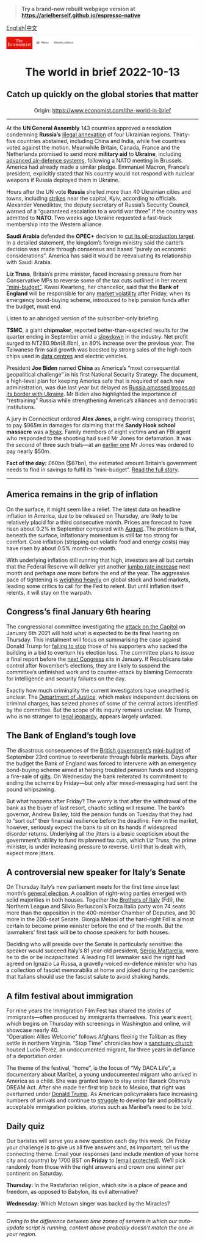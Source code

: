 > **Try a brand-new rebuilt webpage version at https://arielherself.github.io/espresso-native**

[English](https://github.com/arielherself/espresso/blob/main/README.md)|[中文](https://github-com.translate.goog/arielherself/espresso/blob/main/README.md?_x_tr_sl=en&_x_tr_tl=zh-CN&_x_tr_hl=zh-CN&_x_tr_pto=wapp)



![The Economist](menubar.png)

# <p align="center">The world in brief 2022-10-13</p>

## <p align="center">Catch up quickly on the global stories that matter</p>

<p align="center">Origin: <a href="https://www.economist.com/the-world-in-brief">https://www.economist.com/the-world-in-brief</a><hr>

At the <strong>UN General Assembly</strong> 143 countries approved a resolution condemning <strong>Russia’s</strong> [illegal annexation](https://www.economist.com/the-economist-explains/2022/09/30/what-is-annexation) of four Ukrainian regions. Thirty-five countries abstained, including China and India, while five countries voted against the motion. Meanwhile Britain, Canada, France and the Netherlands promised to send more <strong>military aid</strong> to <strong>Ukraine</strong>, including [advanced air-defence systems](https://www.economist.com/europe/2022/10/11/how-the-west-is-helping-ukraine-beat-russias-missiles), following a NATO meeting in Brussels. America had already made a similar pledge. Emmanuel Macron, France’s president, explicitly stated that his country would not respond with nuclear weapons if Russia deployed them in Ukraine.

Hours after the UN vote <strong>Russia</strong> shelled more than 40 Ukrainian cities and towns, including [strikes](https://www.economist.com/europe/2022/10/10/russia-launches-a-wave-of-missiles-across-ukraine) near the capital, Kyiv, according to officials. Alexander Venediktov, the deputy secretary of Russia’s Security Council, warned of a “guaranteed escalation to a world war three” if the country was admitted to <strong>NATO. </strong>Two weeks ago Ukraine requested a fast-track membership into the Western alliance.

<strong>Saudi Arabia </strong>defended the <strong>OPEC+</strong> decision to [cut its oil-production target](https://www.economist.com/finance-and-economics/2022/10/05/opec-defies-joe-biden-with-a-big-output-cut). In a detailed statement, the kingdom’s foreign ministry said the cartel’s decision was made through consensus and based “purely on economic considerations”. America has said it would be reevaluating its relationship with Saudi Arabia.

<strong>Liz Truss</strong>, Britain’s prime minister, faced increasing pressure from her Conservative MPs to reverse some of the tax cuts outlined in her recent [“mini-budget”](https://www.economist.com/britain/2022/09/23/britains-chancellor-offers-up-a-reckless-budget-fiscally-and-politically). Kwasi Kwarteng, her chancellor, said that the <strong>Bank of England</strong> will be responsible for any [market volatility](https://www.economist.com/britain/2022/10/12/britains-government-is-yet-to-deal-with-a-mess-of-its-own-making) after Friday, when its emergency bond-buying scheme, introduced to help pension funds after the budget, must end.

Listen to an abridged version of the subscriber-only briefing.

<strong>TSMC</strong>, a giant <strong>chipmaker</strong>, reported better-than-expected results for the quarter ending in September amid a [slowdown](https://www.economist.com/business/2022/09/29/why-some-chipmakers-are-hurting-much-more-than-others) in the industry. Net profit surged to NT$280.9bn ($8.8bn), an 80% increase over the previous year. The Taiwanese firm said growth was boosted by strong sales of the high-tech chips used in [data centres](https://www.economist.com/business/2022/10/06/the-cloud-is-the-fiercest-front-in-the-chip-wars) and electric vehicles.

President <strong>Joe Biden</strong> named <strong>China</strong> as America’s “most consequential geopolitical challenge” in his first National Security Strategy. The document, a high-level plan for keeping America safe that is required of each new administration, was due last year but delayed as [Russia amassed troops on its border with Ukraine](https://www.economist.com/europe/2022/10/11/how-the-west-is-helping-ukraine-beat-russias-missiles). Mr Biden also highlighted the importance of “restraining” Russia while strengthening America’s alliances and democratic institutions.

A jury in Connecticut ordered <strong>Alex Jones</strong>, a right-wing conspiracy theorist, to pay $965m in damages for claiming that the <strong>Sandy Hook school massacre</strong> was a [hoax](https://www.economist.com/culture/2022/03/19/sandy-hook-was-a-turning-point-in-americas-battle-over-truth). Family members of eight victims and an FBI agent who responded to the shooting had sued Mr Jones for defamation. It was the second of three such trials—at an [earlier one](https://www.economist.com/united-states/2022/08/05/the-alex-jones-defamation-case-was-less-about-the-money-than-the-truth) Mr Jones was ordered to pay nearly $50m.

<strong>Fact of the day:</strong> £60bn ($67bn), the estimated amount Britain’s government needs to find in savings to fulfil its “mini-budget”. [Read the full story](https://www.economist.com/leaders/2022/10/11/liz-truss-has-made-britain-a-riskier-bet-for-bond-investors).

----------

## America remains in the grip of inflation

On the surface, it might seem like a relief. The latest data on headline inflation in America, due to be released on Thursday, are likely to be relatively placid for a third consecutive month. Prices are forecast to have risen about 0.2% in September compared with [August](https://www.economist.com/finance-and-economics/2022/09/13/america-still-has-an-inflation-problem). The problem is that, beneath the surface, inflationary momentum is still far too strong for comfort. Core inflation (stripping out volatile food and energy costs) may have risen by about 0.5% month-on-month.

With underlying inflation still running that high, investors are all but certain that the Federal Reserve will deliver yet another [jumbo rate increase](https://www.economist.com/finance-and-economics/2022/09/21/as-america-raises-rates-the-rest-of-the-world-bears-the-pain) next month and perhaps one more before the end of the year. The aggressive pace of tightening is [weighing heavily](https://www.economist.com/leaders/2022/09/29/markets-are-reeling-from-higher-rates-the-world-economy-is-next) on global stock and bond markets, leading some critics to call for the Fed to relent. But until inflation itself relents, it will stay on the warpath.

## Congress’s final January 6th hearing

The congressional committee investigating the [attack on the Capitol](https://www.economist.com/united-states/2021/01/06/trumps-supporters-storm-the-capitol-to-block-the-transfer-of-power) on January 6th 2021 will hold what is expected to be its final hearing on Thursday. This instalment will focus on summarising the case against Donald Trump for [failing to stop](https://www.economist.com/united-states/2022/06/29/donald-trumps-shameful-role-in-the-storming-of-the-capitol) those of his supporters who sacked the building in a bid to overturn his election loss. The committee plans to issue a final report before the [next Congress](https://www.economist.com/interactive/us-midterms-2022/forecast/senate) sits in January. If Republicans take control after November’s elections, they are likely to suspend the committee’s unfinished work and to counter-attack by blaming Democrats for intelligence and security failures on the day. 

Exactly how much criminality the current investigators have unearthed is unclear. The [Department of Justice](https://www.economist.com/united-states/2022/07/27/the-justice-department-is-moving-against-donald-trump), which makes independent decisions on criminal charges, has seized phones of some of the central actors identified by the committee. But the scope of its inquiry remains unclear. Mr Trump, who is no stranger to [legal jeopardy](https://www.economist.com/the-economist-explains/2022/10/05/how-much-legal-jeopardy-is-donald-trump-in), appears largely unfazed.

## The Bank of England’s tough love

The disastrous consequences of the [British government’s](https://www.economist.com/leaders/2022/10/11/liz-truss-has-made-britain-a-riskier-bet-for-bond-investors) [mini-budget](https://www.economist.com/britain/2022/09/23/britains-chancellor-offers-up-a-reckless-budget-fiscally-and-politically) of September 23rd continue to reverberate through febrile markets. Days after the budget the Bank of England was forced to intervene with an emergency bond-buying scheme aimed at helping troubled pension funds and stopping a fire-sale of [gilts](https://www.economist.com/britain/2022/10/12/britains-government-is-yet-to-deal-with-a-mess-of-its-own-making). On Wednesday the bank reiterated its commitment to ending the scheme by Friday—but only after mixed-messaging had sent the pound whipsawing.

But what happens after Friday? The worry is that after the withdrawal of the bank as the buyer of last resort, chaotic selling will resume. The bank’s governor, Andrew Bailey, told the pension funds on Tuesday that they had to “sort out” their financial resilience before the deadline. Few in the market, however, seriously expect the bank to sit on its hands if widespread disorder returns. Underlying all the jitters is a basic scepticism about the government’s ability to fund its planned tax cuts, which Liz Truss, the prime minister, is under increasing pressure to reverse. Until that is dealt with, expect more jitters.

## A controversial new speaker for Italy’s Senate

On Thursday Italy’s new parliament meets for the first time since last month’s [general election](https://www.economist.com/europe/2022/09/25/italy-chooses-a-party-with-a-neo-fascist-legacy). A coalition of right-wing parties emerged with solid majorities in both houses. Together the [Brothers of Italy](https://www.economist.com/europe/2022/09/22/giorgia-meloni-and-her-brothers-of-italy-look-set-to-win-the-next-election) (FdI), the Northern League and Silvio Berlusconi’s Forza Italia party won 74 seats more than the opposition in the 400-member Chamber of Deputies, and 30 more in the 200-seat Senate. Giorgia Meloni of the hard-right FdI is almost certain to become prime minister before the end of the month. But the lawmakers’ first task will be to choose speakers for both houses.  
  
 Deciding who will preside over the Senate is particularly sensitive: the speaker would succeed Italy’s 81 year-old president, [Sergio Mattarella](https://www.economist.com/europe/2022/01/30/the-re-election-of-sergio-mattarella-as-president-saves-italys-governing-coalition), were he to die or be incapacitated. A leading FdI lawmaker said the right had agreed on Ignazio La Russa, a gravelly-voiced ex-defence minister who has a collection of fascist memorabilia at home and joked during the pandemic that Italians should use the fascist salute to avoid shaking hands.

## A film festival about immigration

For nine years the Immigration Film Fest has shared the stories of immigrants—often produced by immigrants themselves. This year’s event, which begins on Thursday with screenings in Washington and online, will showcase nearly 40.  
 “Operation: Allies Welcome” follows Afghans fleeing the Taliban as they settle in northern Virginia. “Stop Time” chronicles how a [sanctuary church](https://www.economist.com/erasmus/2018/10/17/when-houses-of-prayer-become-places-of-shelter) housed Lucio Perez, an undocumented migrant, for three years in defiance of a deportation order. 

The theme of the festival, “home”, is the focus of “My DACA Life”, a documentary about Maribel, a young undocumented migrant who arrived in America as a child. She was granted leave to stay under Barack Obama’s DREAM Act. After she made her first trip back to Mexico, that right was overturned under [Donald Trump](https://www.economist.com/united-states/2017/09/09/donald-trump-ditches-daca). As American policymakers face increasing numbers of arrivals and continue to [struggle](https://www.economist.com/united-states/2022/10/04/the-biden-administration-is-quietly-completing-bits-of-donald-trumps-wall) to develop fair and politically acceptable immigration policies, stories such as Maribel’s need to be told.

## Daily quiz

Our baristas will serve you a new question each day this week. On Friday your challenge is to give us all five answers and, as important, tell us the connecting theme. Email your responses (and include mention of your home city and country) by 1700 BST on <strong>Friday</strong> to [<span class="__cf_email__" data-cfemail="84d5f1edfec1f7f4f6e1f7f7ebc4e1e7ebeaebe9edf7f0aae7ebe9">[email&#160;protected]</span>](https://mail.google.com/mail/?view=cm&amp;fs=1&amp;tf=1&amp;to=QuizEspresso@economist.com). We’ll pick randomly from those with the right answers and crown one winner per continent on Saturday.

<strong>Thursday: </strong>In the Rastafarian religion, which site is a place of peace and freedom, as opposed to Babylon, its evil alternative?  
  
<strong>Wednesday: </strong>Which Motown singer was backed by the Miracles?

----------

*Owing to the difference between time zones of servers in which our auto-update script is running, content above probably doesn't match the one in your region.*
